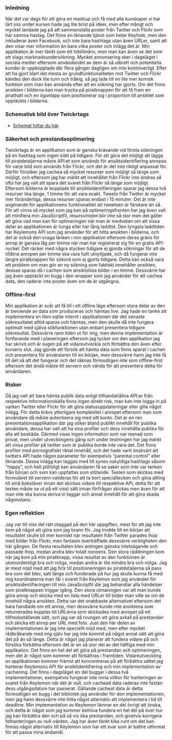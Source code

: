### Inledning
När det var dags för att göra en mashup och få med alla kunskaper vi har lärt oss under kursen hade jag lite brist på idéer, men efter mångt och mycket landade jag på att sammanställa poster från Twitter och Flickr som har samma hastag. Det finns en liknande tjänst som heter Keyhole, men den inkluderar även Facebook, och inte bara hashtags utan även URLer, samt att den visar mer information än bara vilka poster och inlägg det är. Min applikation är mer tänkt som ett tidsfördriv, men man kan även se det som ett slags marknadsundersökning. Mycket annonsering sker i dagsläget i sociala medier eftersom användandet av dem är så utbrett och potentiella kunder är uppkopplade där flera gånger dagligen om inte kontinuerligt.
Efter att ha gjort klart det mesta av grundfunktionaliteten mot Twitter och Flickr kändes den dock lite tunn och tråkig, så jag lade till en lite mer komisk funktion som man kan använda efter att en sökning har gjorts. Om det finns ansikten i bilderna kan man trycka på piratknappen för att få fram en pirathatt och en ögonlapp som positionerar sig i proportion till ansiktet som upptäckts i bilderna.

### Schematisk bild över Twickrtags
* [Schemat hittar du här](https://drive.google.com/a/student.lnu.se/file/d/0B_ZzfQFknpytbEYzSXE5U1ljekU/view?usp=sharing)

### Säkerhet och prestandaoptimering
Twickrtags är en applikation som är ganska krävande vid första sökningen på en hashtag som ingen sökt på tidigare. För att göra det möjligt att lägga till piratdetaljerna måste API:et som används för ansiktsidentifiering anropas för varje bild som används från Flickr, och det är det inte riktigt anpassat för. Därför försöker jag cachea så mycket resurser som möjligt så länge som möjligt, och eftersom jag har märkt att innehållet från Flickr inte ändras så ofta har jag valt att spara det svaret från Flickr så länge som möjligt. Eftersom bilderna är kopplade till ansiktsidentifieringen sparar jag dessa två resurser lika länge, 1 timme för att vara exakt. Tweets från Twitter är mycket mer föränderliga, dessa resurser sparas endast i 15 minuter. Det är inte avgörande för applikationens funktionalitet att tweetsen är färskare än så.
För att vinna så mycket som jag kan på optimeringsfronten har jag även valt att minifiera min JavaScriptfil, resursvinsten blir inte så stor men det gäller att göra vad man kan för optimeringen när man är medveten om att vissa delar av applikationen är tunga eller har lång laddtid. Den tyngsta laddtiden har Keylemons API som jag använder för att hitta ansikten i bilderna, och det är också den svaga länken i min applikation eftersom deras gräns för anrop är ganska låg per timme när man har registrerat sig för en gratis API-nyckel. Det räcker med några stycken tidigare ej gjorda sökningar för att de tillåtna anropen per timme ska vara fullt utnyttjade, och då fungerar inte längre piratknappen för sökord som ej gjorts tidigare. Detta kan också vara ett problem om man gör en ny sökning som faktiskt innehåller ansikten, dessas sparas då i cachen som ansiktslösa bilder i en timme. Dessvärre har jag även upptäckt en bugg i den wrapper som jag använder för att cachea data, den raderar inte poster även om de är utgångna.

### Offline-first
Min applikation är svår att få till i ett offline läge eftersom stora delar av den är beroende av data som produceras och hämtas live. Jag hade en tanke att implementera en liten sqlite internt i applikationen där det senaste sökresultatet alltid sparas och hämtas, men den skulle då inte fungera optimalt med själva sökfunktionen utan enbart presentera tidigare sökresultat. Dessvärre rann tiden ut för mig, men denna implementation är fortfarande med i planeringen eftersom jag tycker om den applikation jag har skrivit och är sugen på att vidareutveckla och förbättra den även efter kursens slut. Jag gjorde ett försök att hämta data som finns sparat i cachen och presentera för användaren till en början, men dessvärre hann jag inte få till det så att det fungerar och det räknas förmodligen inte som offline-first eftersom det ändå måste till servern och vända för att presentera detta för användaren.

### Risker
Då jag valt att bara hämta publik data enligt tillhandahållna API:er från respektive informationskälla finns ingen direkt risk, man kan inte logga in på varken Twitter eller Flickr för att göra statusuppdateringar eller gilla något inlägg. För detta krävs ytterligare komplexitet i anropet eftersom man som användare då måste autentisera sig med sitt konto. Det är en ren presentationsapplikation där jag söker bland publikt innehåll för publika användare, dessa har valt att ha sina profiler och dess innehålla publika för alla att beskåda. Därmed visas ingen information som var menad som privat, men under utvecklingens gång och under testningen har jag märkt att vissa profiler på twitter som är publika borde inte vara det. Det finns profiler med pornografiskt riktat innehåll, och det hade varit önskvärt att twitters API hade någon parameter för exempelvis ”parental control” eller liknande. Dessa inlägg kan taggas med till synes oskyldiga hashtags såsom ”happy”, och helt plötsligt kan användaren få se saker som inte var tanken från början och som kan uppfattas som stötande.
Texten som skickas med formuläret till servern valideras för att ta bort specialtecken och göra allting till små bokstäver innan det skickas vidare till respektive API, detta för att texten måste se ut på ett visst sätt innan förfrågan skickas men även för att man inte ska kunna skriva in taggar och annat innehåll för att göra skada någonstans.

### Egen reflektion
Jag var till viss del rätt otaggad på den här uppgiften, mest för att jag inte kom på något att göra som jag brann för. Jag trodde till en början att resultatet skulle bli mer komiskt när resultaten från Twitter parades ihop med bilder från Flickr, men fantasin överträffade dessvärre verkligheten den här gången. De flesta resultaten blev antingen ganska intetsägande och passade ihop, medan andra blev totalt nonsens. Den stora räddningen kom när jag kom på min piratknapp, vissa resultat av den funktionen är utomordentligt bra och roliga, medan andra är lite mindre bra och roliga. Jag är mest nöjd med att jag fick till positioneringen av piratdetaljerna så pass bra som det blev, satt länge och funderade på hur jag skulle kunna få med mig koordinaterna man får i svaret från Keylemon som jag använder för ansiktsidentifieringen till min JavaScriptfil där jag behandlar alla händelser som piratknappen triggar igång. Den stora utmaningen var att man kunde göra anrop och skicka med en lista med URLer till bilder man ville se om de innehöll några ansikten. Detta var det snabbaste alternativet eftersom det bara handlade om ett anrop, men dessvärre kunde inte ansiktena som returnerades kopplas till URLerna som skickades med anropet på ett tillfredsställande sätt, och jag var då tvungen att göra avkall på prestandan och skicka ett anrop per URL med foto. Just den här delen av implementationen är jag inte speciellt nöjd med, men efter mycket rådbråkande med mig själv har jag inte kommit på något annat sätt att göra det på än så länge. Detta är något jag planerar att fundera vidare på och försöka förbättra eftersom det är en så stor del av det häftiga med min applikation.
Det finns en hel del att göra på prestandan och optimeringen, men det är något som kommer att förbättras i framtiden. Vidareutveckling av applikationen kommer främst att koncentreras på att förbättra sättet jag hanterar Keylemons API för ansiktidentifiering och min implementation av cachening. Det finns i dagsläget en del buggar i dessa två implementationer, exempelvis fungerar inte mina villkor för hanteringen av svaret från Keylemon när det är null, och cachead data raderas inte fastän dess utgångsdatum har passerat. Gällande cacheat data är detta förmodligen en bugg i det bibliotek jag använder för den implementationen, men jag hann dessvärre inte hitta något alternativ att implementera i tid till deadline. Min implementation av Keylemon lämnar en del övrigt att önska, och detta är något som jag kommer behöva fundera en hel del på över hur jag kan förbättra den och på så vis öka prestandan, och givetvis korrigera felhanteringen av null-värden. Jag har även tänkt kika runt om det kan finnas något alternativ till Keylemon som har ett svar som är bättre utformat för att passa mina ändamål.
